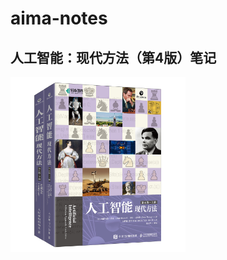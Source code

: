 # aima-notes
## 人工智能：现代方法（第4版）笔记

<a href="url"><img src="https://github.com/datawhalechina/aima-notes/blob/main/images/%E4%BA%BA%E5%B7%A5%E6%99%BA%E8%83%BD%E7%8E%B0%E4%BB%A3%E6%96%B9%E6%B3%95.png" height="280" width="280" ></a>
